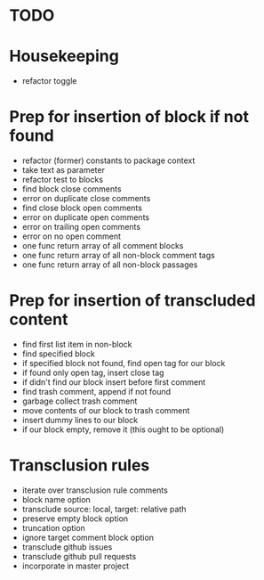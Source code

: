 TODO
====

Housekeeping
============

-	refactor toggle

Prep for insertion of block if not found
========================================

-	refactor (former) constants to package context
-	take text as parameter
-	refactor test to blocks
-	find block close comments
-	error on duplicate close comments
-	find close block open comments
-	error on duplicate open comments
-	error on trailing open comments
-	error on no open comment
-	one func return array of all comment blocks
-	one func return array of all non-block comment tags
-	one func return array of all non-block passages

Prep for insertion of transcluded content
=========================================

-	find first list item in non-block
-	find specified block
-	if specified block not found, find open tag for our block
-	if found only open tag, insert close tag
-	if didn't find our block insert before first comment
-	find trash comment, append if not found
-	garbage collect trash comment
-	move contents of our block to trash comment
-	insert dummy lines to our block
-	if our block empty, remove it (this ought to be optional)

Transclusion rules
==================

-	iterate over transclusion rule comments
-	block name option
-	transclude source: local, target: relative path
-	preserve empty block option
-	truncation option
-	ignore target comment block option
-	transclude github issues
-	transclude github pull requests
-	incorporate in master project
